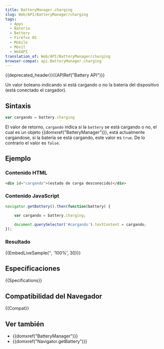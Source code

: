 ```yaml
---
title: BatteryManager.charging
slug: Web/API/BatteryManager/charging
tags:
  - Apps
  - Batería
  - Battery
  - Firefox OS
  - Mobile
  - Móvil
  - WebAPI
translation_of: Web/API/BatteryManager/charging
browser-compat: api.BatteryManager.charging
---
```


{{deprecated_header}}{{APIRef("Battery API")}}

Un valor boleano indicando si está cargando o no la batería del dispositivo (está conectado el cargador).

## Sintaxis

```js
var cargando = battery.charging
```

El valor de retorno, `cargando` indica si la `battery` se está cargando o no, el cual es un objeto {{domxref("BatteryManager")}}, está actualmente cargandose, si la batería se está cargando, este valor es `true`. De lo contrario el valor es `false`.

## Ejemplo

### Contenido HTML

```html
<div id="cargando">(estado de carga desconocido)</div>
```

### Contenido JavaScript

```js
navigator.getBattery().then(function(battery) {

    var cargando = battery.charging;

    document.querySelector('#cargando').textContent = cargando;
});
```

### Resultado

{{EmbedLiveSample('', '100%', 30)}}

## Especificaciones

{{Specifications}}

## Compatibilidad del Navegador

{{Compat}}

## Ver también

- {{domxref("BatteryManager")}}
- {{domxref("Navigator.getBattery")}}
